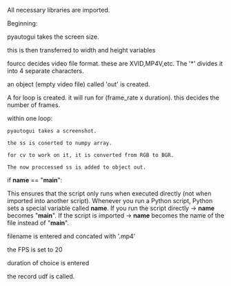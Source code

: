 All necessary libraries are imported.


Beginning:

<UDF Record>

pyautogui takes the screen size.

this is then transferred to width and height variables

fourcc decides video file format. these are XVID,MP4V,etc. The '*' divides it into 4 separate characters.

an object (empty video file) called 'out' is created. 


A for loop is created. it will run for (frame_rate x duration). this decides the number of frames.

within one loop:

	pyautogui takes a screenshot.

	the ss is conerted to numpy array.

	for cv to work on it, it is converted from RGB to BGR.

	The now proccessed ss is added to object out.



if __name__ == "__main__": 

This ensures that the script only runs when executed directly (not when imported into another script).
Whenever you run a Python script, Python sets a special variable called __name__. If you run
the script directly → __name__ becomes "__main__". If the script is imported → __name__ becomes the name of the file instead of "__main__".


filename is entered and concated with '.mp4'

the FPS is set to 20

duration of choice is entered

the record udf is called.




